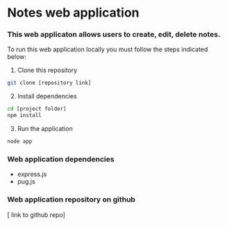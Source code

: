 # Notes web application

### This web applicaton allows users to create, edit, delete notes.

To run this web application locally you must follow the steps indicated below:

1. Clone this repository
```bash
git clone [repository link]
```

2. Install dependencies
```bash
cd [project folder]
npm install
```

3. Run the application
```bash
node app
```

###  Web application dependencies
- express.js
- pug.js

 ### Web application repository on github
 [ link to github repo] 